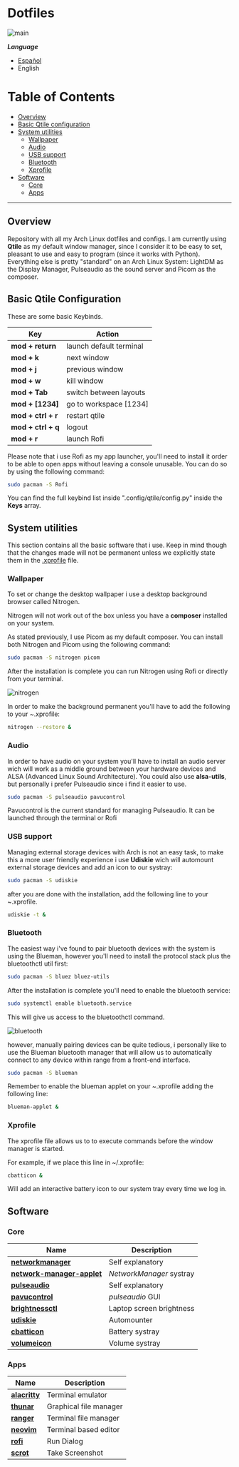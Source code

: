 # Dotfiles

![main](.screenshots/main.png)

***Language***
- [Español](./README.es.md)
- English

# Table of Contents

- [Overview](#overview)
- [Basic Qtile configuration](#basic-qtile-configutarion)
- [System utilities](#system-utilities)
  - [Wallpaper](#wallpaper)
  - [Audio](#audio)
  - [USB support](#usb-support)
  - [Bluetooth](#bluetooth)
  - [Xprofile](#xprofile)
- [Software](#software)
  - [Core](#core)
  - [Apps](#apps)

<hr>

## Overview

Repository with all my Arch Linux dotfiles and configs. I am currently using **Qtile** as my  default window manager, since I consider it to be easy to set, pleasant to use and easy to program (since it works with Python). Everything else is pretty "standard" on an Arch Linux System: LightDM as the Display Manager, Pulseaudio as the sound server and Picom as the composer.

## Basic Qtile Configuration

These are some basic Keybinds.  

| Key                  | Action                     |
| -------------------- | -------------------------- |
| **mod + return**     | launch default terminal    |
| **mod + k**          | next window                |
| **mod + j**          | previous window            |
| **mod + w**          | kill window                |
| **mod + Tab**        | switch between layouts     |
| **mod + [1234]**     | go to workspace [1234]     |
| **mod + ctrl + r**   | restart qtile              |
| **mod + ctrl + q**   | logout                     |
| **mod + r**          | launch Rofi                |

Please note that i use Rofi as my app launcher, you'll need to install it order to be able to open apps without leaving a console unusable. You can do so by using the following command:

```bash
sudo pacman -S Rofi
```

You can find the full keybind list inside ".config/qtile/config.py" inside the **Keys** array.

## System utilities

This section contains all the basic software that i use. Keep in mind though that the changes made will not be permanent unless we explicitly state them in the [.xprofile](#xprofile) file.

### Wallpaper

To set or change the desktop wallpaper i use a desktop background browser called Nitrogen.

Nitrogen will not work out of the box unless you have a **composer** installed on your system.

As stated previously, I use Picom as my default composer. You can install both Nitrogen and Picom using the following command:

```bash
sudo pacman -S nitrogen picom
```

After the installation is complete you can run Nitrogen using Rofi or directly from your terminal.

![nitrogen](.screenshots/nitrogen.png)

In order to make the background permanent you'll have to add the following to your ~.xprofile:

```bash
nitrogen --restore &
```

### Audio

In order to have audio on your system you'll have to install an audio server wich will work as a middle ground between your hardware devices and ALSA (Advanced Linux Sound Architecture). You could also use **alsa-utils**, but personally i prefer Pulseaudio since i find it easier to use.

```bash
sudo pacman -S pulseaudio pavucontrol
```

Pavucontrol is the current standard for managing Pulseaudio. It can be launched through the terminal or Rofi 

### USB support

Managing external storage devices with Arch is not an easy task, to make this a more user friendly experience i use **Udiskie** wich will automount external storage devices and add an icon to our systray:

```bash
sudo pacman -S udiskie
```

after you are done with the installation, add the following line to your ~.xprofile.

```bash
udiskie -t &
```

### Bluetooth

The easiest way i've found to pair bluetooth devices with the system is using the Blueman, however you'll need to install the protocol stack plus the bluetoothctl util first:

```bash
sudo pacman -S bluez bluez-utils
```

After the installation is complete you'll need to enable the bluetooth service:

```bash
sudo systemctl enable bluetooth.service
```

This will give us access to the bluetoothctl command.

![bluetooth](.screenshots/bluetooth.png)

however, manually pairing devices can be quite tedious, i personally like to use the Blueman bluetooth manager that will allow us to automatically connect to any device within range from a front-end interface.

```bash
sudo pacman -S blueman
```

Remember to enable the blueman applet on your ~.xprofile adding the following line:

```bash
blueman-applet &
```

### Xprofile

The xprofile file allows us to to execute commands before the window manager is started.

For example, if we place this line in ~/.xprofile:

```bash
cbatticon &
```

Will add an interactive battery icon to our system tray every time we log in.

## Software

### Core


| Name                                                                                            | Description                          |
| --------------------------------------------------------------------------------------------------- | -------------------------------- |
| **[networkmanager](https://wiki.archlinux.org/index.php/NetworkManager)**                           | Self explanatory                 |
| **[network-manager-applet](https://wiki.archlinux.org/index.php/NetworkManager#nm-applet)**         | *NetworkManager* systray         |
| **[pulseaudio](https://wiki.archlinux.org/index.php/PulseAudio)**                                   | Self explanatory                 |
| **[pavucontrol](https://www.archlinux.org/packages/extra/x86_64/pavucontrol/)**                     | *pulseaudio* GUI                 |
| **[brightnessctl](https://www.archlinux.org/packages/community/x86_64/brightnessctl/)**             | Laptop screen brightness         |
| **[udiskie](https://www.archlinux.org/packages/community/any/udiskie/)**                            | Automounter                      |
| **[cbatticon](https://www.archlinux.org/packages/community/x86_64/cbatticon/)**                     | Battery systray                  |
| **[volumeicon](https://www.archlinux.org/packages/community/x86_64/volumeicon/)**                   | Volume systray                   |

### Apps


| Name                                                                  | Description              |
| --------------------------------------------------------------------- | ------------------------ |
| **[alacritty](https://wiki.archlinux.org/index.php/Alacritty)**       | Terminal emulator        |
| **[thunar](https://wiki.archlinux.org/index.php/Thunar)**             | Graphical file manager   |
| **[ranger](https://wiki.archlinux.org/index.php/Ranger)**             | Terminal file manager    |
| **[neovim](https://wiki.archlinux.org/index.php/Neovim)**             | Terminal based editor    |
| **[rofi](https://wiki.archlinux.org/index.php/Rofi)**                 | Run Dialog               |
| **[scrot](https://wiki.archlinux.org/index.php/Screen_capture)**      | Take Screenshot          |

